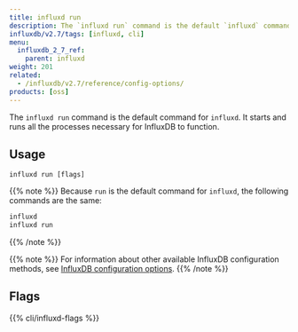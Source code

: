 ```yaml
---
title: influxd run
description: The `influxd run` command is the default `influxd` command and starts the influxd server.
influxdb/v2.7/tags: [influxd, cli]
menu:
  influxdb_2_7_ref:
    parent: influxd
weight: 201
related:
  - /influxdb/v2.7/reference/config-options/
products: [oss]
---
```


The `influxd run` command is the default command for `influxd`.
It starts and runs all the processes necessary for InfluxDB to function.

## Usage

```
influxd run [flags]
```


{{% note %}}
Because `run` is the default command for `influxd`, the following commands are the same:

```bash
influxd
influxd run
```
{{% /note %}}

{{% note %}}
For information about other available InfluxDB configuration methods, see
[InfluxDB configuration options](/influxdb/v2.7/reference/config-options/).
{{% /note %}}

## Flags

{{% cli/influxd-flags %}}
